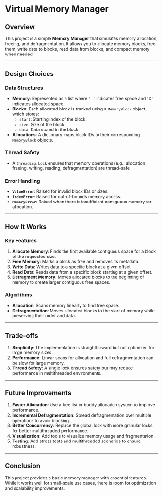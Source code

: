 # Virtual Memory Manager

## Overview
This project is a simple **Memory Manager** that simulates memory allocation, freeing, and defragmentation. It allows you to allocate memory blocks, free them, write data to blocks, read data from blocks, and compact memory when needed.

---

## Design Choices

### Data Structures
- **Memory**: Represented as a list where `'-'` indicates free space and `'X'` indicates allocated space.
- **Blocks**: Each allocated block is tracked using a `MemoryBlock` object, which stores:
  - `start`: Starting index of the block.
  - `size`: Size of the block.
  - `data`: Data stored in the block.
- **Allocations**: A dictionary maps block IDs to their corresponding `MemoryBlock` objects.

### Thread Safety
- A `threading.Lock` ensures that memory operations (e.g., allocation, freeing, writing, reading, defragmentation) are thread-safe.

### Error Handling
- **`ValueError`**: Raised for invalid block IDs or sizes.
- **`IndexError`**: Raised for out-of-bounds memory access.
- **`MemoryError`**: Raised when there is insufficient contiguous memory for allocation.

---

## How It Works

### Key Features
1. **Allocate Memory**: Finds the first available contiguous space for a block of the requested size.
2. **Free Memory**: Marks a block as free and removes its metadata.
3. **Write Data**: Writes data to a specific block at a given offset.
4. **Read Data**: Reads data from a specific block starting at a given offset.
5. **Defragment Memory**: Moves allocated blocks to the beginning of memory to create larger contiguous free spaces.

### Algorithms
- **Allocation**: Scans memory linearly to find free space.
- **Defragmentation**: Moves allocated blocks to the start of memory while preserving their order and data.

---

## Trade-offs

1. **Simplicity**: The implementation is straightforward but not optimized for large memory sizes.
2. **Performance**: Linear scans for allocation and full defragmentation can be slow for large memory.
3. **Thread Safety**: A single lock ensures safety but may reduce performance in multithreaded environments.

---

## Future Improvements

1. **Faster Allocation**: Use a free list or buddy allocation system to improve performance.
2. **Incremental Defragmentation**: Spread defragmentation over multiple operations to avoid blocking.
3. **Better Concurrency**: Replace the global lock with more granular locks for better multithreaded performance.
4. **Visualization**: Add tools to visualize memory usage and fragmentation.
5. **Testing**: Add stress tests and multithreaded scenarios to ensure robustness.

---

## Conclusion
This project provides a basic memory manager with essential features. While it works well for small-scale use cases, there is room for optimization and scalability improvements.